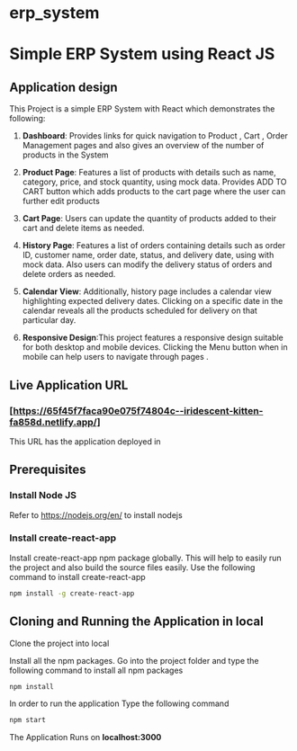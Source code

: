 # erp_system

# Simple ERP System using React JS 

## Application design

This Project is a simple ERP System with React which demonstrates the following:

1. **Dashboard**: Provides links for quick navigation to Product , Cart , Order Management pages and also gives an overview of the number of products in the System
   
2. **Product Page**: Features a list of products with details such as name, category, price, and stock quantity, using mock data. Provides ADD TO CART button which adds products to the cart page where the user can further edit products
   
3. **Cart Page**: Users can update the quantity of products added to their cart and delete items as needed.
   
4. **History Page**: Features a list of orders containing details such as order ID, customer name, order date, status, and delivery date, using with mock data. Also users can modify the delivery status of orders and delete orders as needed.
   
5. **Calendar View**: Additionally, history page includes a calendar view highlighting expected delivery dates. Clicking on a specific date in the calendar reveals all the products scheduled for delivery on that particular day.

6. **Responsive Design**:This project features a responsive design suitable for both desktop and mobile devices. Clicking the Menu button when in mobile can help users to navigate through pages .


## Live Application URL

### [https://65f45f7faca90e075f74804c--iridescent-kitten-fa858d.netlify.app/]
This URL has the application deployed in

## Prerequisites

### Install Node JS
Refer to https://nodejs.org/en/ to install nodejs

### Install create-react-app
Install create-react-app npm package globally. This will help to easily run the project and also build the source files easily. Use the following command to install create-react-app

```bash
npm install -g create-react-app
```

## Cloning and Running the Application in local

Clone the project into local

Install all the npm packages. Go into the project folder and type the following command to install all npm packages

```bash
npm install
```

In order to run the application Type the following command

```bash
npm start
```

The Application Runs on **localhost:3000**



